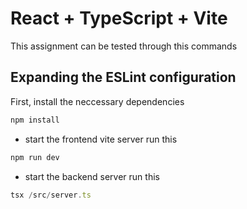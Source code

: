 # React + TypeScript + Vite

This assignment can be tested through this commands
## Expanding the ESLint configuration

First, install the neccessary dependencies
```js
npm install
```
-  start the frontend vite server run this 

```js
npm run dev
```

- start the backend server run this

```js
tsx /src/server.ts
```
